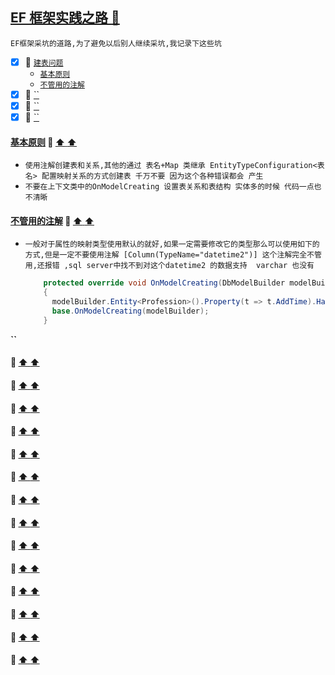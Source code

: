 <a id="top" href="#top">EF 框架实践之路  :maple_leaf:</a> 
----
`EF框架采坑的道路,为了避免以后别人继续采坑,我记录下这些坑`

- [x] :maple_leaf: <a href="#CreateTable">`建表问题`</a>
  - <a href="#Basiyuanze">`基本原则`</a>
  - <a href="#ZhujieNotNeedUse">`不管用的注解`</a>
- [x] :maple_leaf: <a href="#">``</a>
- [x] :maple_leaf: <a href="#">``</a>
- [x] :maple_leaf: <a href="#">``</a>

####  <a id="Basiyuanze" href="#Basiyuanze">基本原则</a>  :star2: <a href="#top"> :arrow_up:  :arrow_up:</a>
* `使用注解创建表和关系,其他的通过 表名+Map 类继承 EntityTypeConfiguration<表名> 配置映射关系的方式创建表 千万不要 因为这个各种错误都会
产生`
* `不要在上下文类中的OnModelCreating 设置表关系和表结构 实体多的时候 代码一点也不清晰`
####  <a id="ZhujieNotNeedUse" href="#ZhujieNotNeedUse">不管用的注解</a>  :star2: <a href="#top"> :arrow_up:  :arrow_up:</a>
* `一般对于属性的映射类型使用默认的就好,如果一定需要修改它的类型那么可以使用如下的方式,但是一定不要使用注解 [Column(TypeName="datetime2")]
这个注解完全不管用,还报错 ,sql server中找不到对这个datetime2 的数据支持  varchar 也没有`

  ```C#
      protected override void OnModelCreating(DbModelBuilder modelBuilder)
      {
        modelBuilder.Entity<Profession>().Property(t => t.AddTime).HasColumnType("datetime2");
        base.OnModelCreating(modelBuilder);
      }
  ```
**``**
####  <a id="" href="#"></a>  :star2: <a href="#top"> :arrow_up:  :arrow_up:</a>
####  <a id="" href="#"></a>  :star2: <a href="#top"> :arrow_up:  :arrow_up:</a>
####  <a id="" href="#"></a>  :star2: <a href="#top"> :arrow_up:  :arrow_up:</a>
####  <a id="" href="#"></a>  :star2: <a href="#top"> :arrow_up:  :arrow_up:</a>
####  <a id="" href="#"></a>  :star2: <a href="#top"> :arrow_up:  :arrow_up:</a>
####  <a id="" href="#"></a>  :star2: <a href="#top"> :arrow_up:  :arrow_up:</a>
####  <a id="" href="#"></a>  :star2: <a href="#top"> :arrow_up:  :arrow_up:</a>
####  <a id="" href="#"></a>  :star2: <a href="#top"> :arrow_up:  :arrow_up:</a>
####  <a id="" href="#"></a>  :star2: <a href="#top"> :arrow_up:  :arrow_up:</a>
####  <a id="" href="#"></a>  :star2: <a href="#top"> :arrow_up:  :arrow_up:</a>
####  <a id="" href="#"></a>  :star2: <a href="#top"> :arrow_up:  :arrow_up:</a>
####  <a id="" href="#"></a>  :star2: <a href="#top"> :arrow_up:  :arrow_up:</a>
####  <a id="" href="#"></a>  :star2: <a href="#top"> :arrow_up:  :arrow_up:</a>
####  <a id="" href="#"></a>  :star2: <a href="#top"> :arrow_up:  :arrow_up:</a>





